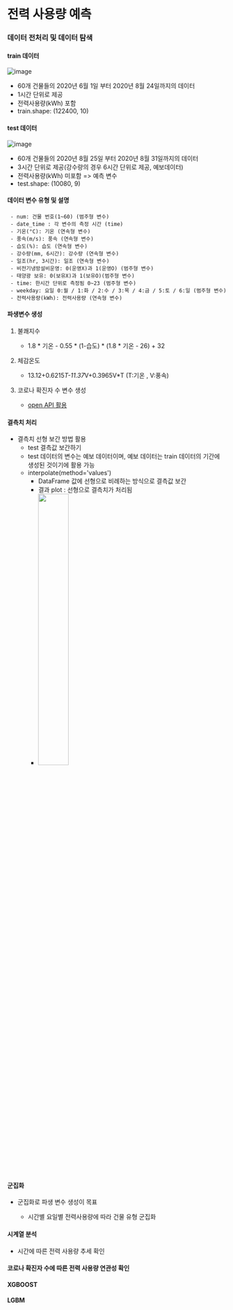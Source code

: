 # 전력 사용량 예측 

### 데이터 전처리 및 데이터 탐색

#### **train 데이터** 

![image](https://user-images.githubusercontent.com/61724682/127728960-1bd94528-1941-4fd7-9660-99fb7d0ac03b.png)

  - 60개 건물들의 2020년 6월 1일 부터 2020년 8월 24일까지의 데이터
  - 1시간 단위로 제공
  - 전력사용량(kWh) 포함 
  - train.shape: (122400, 10)

#### **test 데이터**

![image](https://user-images.githubusercontent.com/61724682/127728847-fd3450f6-d5c8-4df7-978a-0337c44626d9.png)

  - 60개 건물들의 2020년 8월 25일 부터 2020년 8월 31일까지의 데이터
  - 3시간 단위로 제공(강수량의 경우 6시간 단위로 제공, 예보데이터)
  - 전력사용량(kWh) 미포함 => 예측 변수
  - test.shape: (10080, 9)
  
 #### **데이터 변수 유형 및 설명**
 
     - num: 건물 번호(1~60) (범주형 변수) 
     - date_time : 각 변수의 측정 시간 (time) 
     - 기온(°C): 기온 (연속형 변수)
     - 풍속(m/s): 풍속 (연속형 변수)
     - 습도(%): 습도 (연속형 변수)
     - 강수량(mm, 6시간): 강수량 (연속형 변수)
     - 일조(hr, 3시간): 일조 (연속형 변수)
     - 비전기냉방설비운영: 0(운영X)과 1(운영O) (범주형 변수)
     - 태양광 보유: 0(보유X)과 1(보유O)(범주형 변수)
     - time: 한시간 단위로 측정됨 0~23 (범주형 변수)
     - weekday: 요일 0:월 / 1:화 / 2:수 / 3:목 / 4:금 / 5:토 / 6:일 (범주형 변수)
     - 전력사용량(kWh): 전력사용량 (연속형 변수)


#### **파생변수 생성**

  1. 불쾌지수
      - 1.8 * 기온 - 0.55 * (1-습도) * (1.8 * 기온 - 26) + 32
    
  2. 체감온도
      - 13.12+0.6215*T-11.37*V+0.3965V*T (T:기온 , V:풍속)
    
  3. 코로나 확진자 수 변수 생성 
      - [open API 활용](https://www.data.go.kr/tcs/dss/selectApiDataDetailView.do?publicDataPk=15043376)
    
#### **결측치 처리**
  
  - 결측치 선형 보간 방법 활용
    - test 결측값 보간하기
    - test 데이터의 변수는 예보 데이터이며, 예보 데이터는 train 데이터의 기간에 생성된 것이기에 활용 가능
    - interpolate(method='values') 
      - DataFrame 값에 선형으로 비례하는 방식으로 결측값 보간
      - 결과 plot : 선형으로 결측치가 처리됨
      - <img src = "https://user-images.githubusercontent.com/61724682/127728869-9adf2ef9-c611-46cc-a4ef-76eca0176f52.png" width="40%" height="40%">

#### 군집화

  - 군집화로 파생 변수 생성이 목표
    
    - 시간별 요일별 전력사용량에 따라 건물 유형 군집화 

#### 시계열 분석
  
  - 시간에 따른 전력 사용량 추세 확인

#### 코로나 확진자 수에 따른 전력 사용량 연관성 확인

#### XGBOOST

#### LGBM

